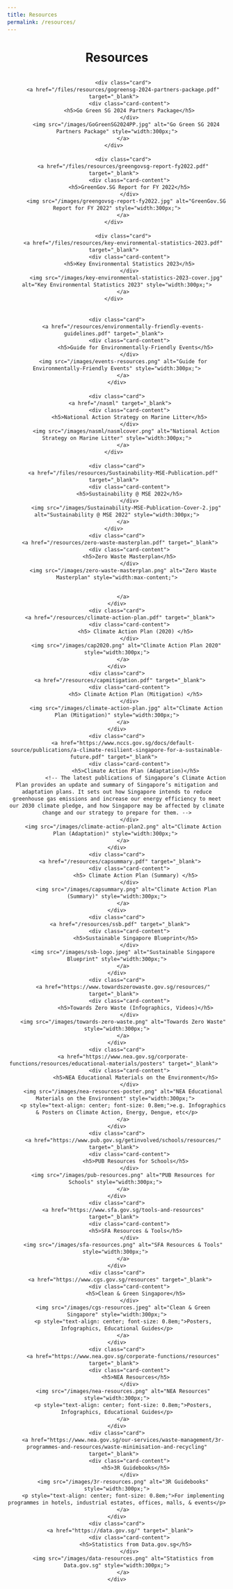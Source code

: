 ```yaml
---
title: Resources
permalink: /resources/
---
```

<style>
/*--------------------------------------------------------------
DAVID: START OF ISSUES PAGE CARDS FLEXBOX LAYOUT AND STYLES
--------------------------------------------------------------*/
/* refrain from using pure img selector as it changes the MSE logo size */

#resources-container > div > div > a > img {
    display: block;
    border: 0;
    max-width: 180px;
    max-height: auto;
    padding: 1em;
    border-radius: 15px 15px 0px 0px;
}

.card {
    flex: 1 0 500px;
    box-sizing: border-box;
    margin: 1em 0.5em;
    background: white;
    margin-bottom: 1em;
    border: 0.13em solid rgba(0,0,0,.1);
    border-radius: 15px;
    /* box-shadow: 2px 2px 6px 0px  rgba(0,0,0,0.3); */
}

.card a {
    color: inherit;
    text-decoration: none; /* no underline */
}

.card p,
.card-content h5 {
    padding: 1em;
    margin-top: 0.5em;
    margin-bottom: .5em;
    /* font-weight: bold; */
    color: inherit;
    text-decoration: none;
}

.card:hover {
    transition: all 0s ease-out;
    box-shadow: 0px 4px 8px rgba(38, 38, 38, 0.2);
    top: -4px;
    border: 2px solid #cccccc;
    background-color: white;
}

.card a:hover {
    color: black;
    text-decoration: none; /* no underline */
}

/* Flexbox stuff */

.cards {
    display: flex;
    flex-wrap: wrap;
    margin: 0 auto;
    /* padding: 0 1em; */
    text-align: center;
 }

@media screen and (min-width: 40em) {
  .card {
    max-width: calc(50% -  1em);
  }
}

@media screen and (min-width: 60em) {
  .card {
    max-width: calc(33% - 1em);
  }
}

@media screen and (min-width: 52em) {
  .img {
    max-width: 52em;
  }
}

@media screen and (max-width : 480px) {
	.card { 
    max-width: 100%; }
}

/*--------------------------------------------------------------
DAVID: END OF ISSUES PAGE CARDS FLEXBOX LAYOUT AND STYLES
--------------------------------------------------------------*/
</style>

<div id="resources-container">
<h1 style="text-align:center"><b>Resources</b></h1>
<div class="cards">

		<div class="card">
        <a href="/files/resources/gogreensg-2024-partners-package.pdf" target="_blank">  
            <div class="card-content">
            <h5>Go Green SG 2024 Partners Package</h5>
            </div>
          <img src="/images/GoGreenSG2024PP.jpg" alt="Go Green SG 2024 Partners Package" style="width:300px;">
        </a>
    </div>  
    
		<div class="card">
        <a href="/files/resources/greengovsg-report-fy2022.pdf" target="_blank">  
            <div class="card-content">
            <h5>GreenGov.SG Report for FY 2022</h5>
            </div>
          <img src="/images/greengovsg-report-fy2022.jpg" alt="GreenGov.SG Report for FY 2022" style="width:300px;">
        </a>
    </div>  
    
		<div class="card">
        <a href="/files/resources/key-environmental-statistics-2023.pdf" target="_blank">  
            <div class="card-content">
            <h5>Key Environmental Statistics 2023</h5>
            </div>
          <img src="/images/key-environmental-statistics-2023-cover.jpg" alt="Key Environmental Statistics 2023" style="width:300px;">
        </a>
    </div>  
	
	
    <div class="card">
        <a href="/resources/environmentally-friendly-events-guidelines.pdf" target="_blank">  
            <div class="card-content">
                <h5>Guide for Environmentally-Friendly Events</h5>
            </div>
        <img src="/images/events-resources.png" alt="Guide for Environmentally-Friendly Events" style="width:300px;">
        </a>
    </div>
	
	<div class="card">
        <a href="/nasml" target="_blank">  
            <div class="card-content">
            <h5>National Action Strategy on Marine Litter</h5>
            </div>
          <img src="/images/nasml/nasmlcover.png" alt="National Action Strategy on Marine Litter" style="width:300px;">
        </a>
    </div>	
	
	<div class="card">
        <a href="/files/resources/Sustainability-MSE-Publication.pdf" target="_blank">  
            <div class="card-content">
            <h5>Sustainability @ MSE 2022</h5>
            </div>
          <img src="/images/Sustainability-MSE-Publication-Cover-2.jpg" alt="Sustainability @ MSE 2022" style="width:300px;">
        </a>
    </div>  
    <div class="card">
        <a href="/resources/zero-waste-masterplan.pdf" target="_blank">  
            <div class="card-content">
            <h5>Zero Waste Masterplan</h5>
            </div>
        <img src="/images/zero-waste-masterplan.png" alt="Zero Waste Masterplan" style="width:max-content;">
<!-- <p>The Zero Waste Masterplan sets a new waste reduction target for Singapore – to reduce the waste sent to Semakau Landfill each day by 30% by 2030. This will help to extend Semakau Landfill’s lifespan beyond 2035, when it is estimated to reach capacity. Find out what other efforts we are pursuing to build climate, resource and economic resilience in Singapore!</p> -->
        </a>
    </div>
    <div class="card">
        <a href="/resources/climate-action-plan.pdf" target="_blank">  
            <div class="card-content">
                <h5> Climate Action Plan (2020) </h5>
            </div>
          <img src="/images/cap2020.png" alt="Climate Action Plan 2020" style="width:300px;">
        </a>
    </div>
    <div class="card">
        <a href="/resources/capmitigation.pdf" target="_blank">  
            <div class="card-content">
                <h5> Climate Action Plan (Mitigation) </h5>
            </div>
          <img src="/images/climate-action-plan.jpg" alt="Climate Action Plan (Mitigation)" style="width:300px;">
        </a>
    </div>
    <div class="card">
        <a href="https://www.nccs.gov.sg/docs/default-source/publications/a-climate-resilient-singapore-for-a-sustainable-future.pdf" target="_blank">  
            <div class="card-content">
                <h5>Climate Action Plan (Adaptation)</h5>
                <!-- The latest publications of Singapore’s Climate Action Plan provides an update and summary of Singapore’s mitigation and adaptation plans. It sets out how Singapore intends to reduce greenhouse gas emissions and increase our energy efficiency to meet our 2030 climate pledge, and how Singapore may be affected by climate change and our strategy to prepare for them. -->
            </div>
        <img src="/images/climate-action-plan2.png" alt="Climate Action Plan (Adaptation)" style="width:300px;"> 
        </a>
    </div>
    <div class="card">
        <a href="/resources/capsummary.pdf" target="_blank">  
            <div class="card-content">
                <h5> Climate Action Plan (Summary) </h5>
            </div>
          <img src="/images/capsummary.png" alt="Climate Action Plan (Summary)" style="width:300px;">
        </a>
    </div>
    <div class="card">
        <a href="/resources/ssb.pdf" target="_blank">  
            <div class="card-content">
                <h5>Sustainable Singapore Blueprint</h5>
            </div>
        <img src="/images/ssb-logo.jpeg" alt="Sustainable Singapore Blueprint" style="width:300px;">
        </a>
    </div>
    <div class="card">
        <a href="https://www.towardszerowaste.gov.sg/resources/" target="_blank">  
            <div class="card-content">
                <h5>Towards Zero Waste (Infographics, Videos)</h5>
            </div>
        <img src="/images/towards-zero-waste.png" alt="Towards Zero Waste" style="width:300px;">
        </a>
    </div>
    <div class="card">
        <a href="https://www.nea.gov.sg/corporate-functions/resources/educational-materials/posters" target="_blank">  
            <div class="card-content">
                <h5>NEA Educational Materials on the Environment</h5>
            </div>
        <img src="/images/nea-resources-poster.png" alt="NEA Educational Materials on the Environment" style="width:300px;"> 
        <p style="text-align: center; font-size: 0.8em;">e.g. Infographics & Posters on Climate Action, Energy, Dengue, etc</p>
        </a>
    </div>
    <div class="card">
        <a href="https://www.pub.gov.sg/getinvolved/schools/resources/" target="_blank">  
            <div class="card-content">
                <h5>PUB Resources for Schools</h5>
            </div>
        <img src="/images/pub-resources.png" alt="PUB Resources for Schools" style="width:300px;"> 
        </a>
    </div>
    <div class="card">
        <a href="https://www.sfa.gov.sg/tools-and-resources" target="_blank">  
            <div class="card-content">
                <h5>SFA Resources & Tools</h5>
            </div>
        <img src="/images/sfa-resources.png" alt="SFA Resources & Tools" style="width:300px;"> 
        </a>
    </div>
    <div class="card">
        <a href="https://www.cgs.gov.sg/resources" target="_blank">  
            <div class="card-content">
                <h5>Clean & Green Singapore</h5>
            </div>
        <img src="/images/cgs-resources.jpeg" alt="Clean & Green Singapore" style="width:300px;">
        <p style="text-align: center; font-size: 0.8em;">Posters, Infographics, Educational Guides</p>
        </a>
    </div>
    <div class="card">
        <a href="https://www.nea.gov.sg/corporate-functions/resources" target="_blank">  
            <div class="card-content">
                <h5>NEA Resources</h5>
            </div>
        <img src="/images/nea-resources.png" alt="NEA Resources" style="width:300px;">
        <p style="text-align: center; font-size: 0.8em;">Posters, Infographics, Educational Guides</p>
        </a>
    </div>
    <div class="card">
        <a href="https://www.nea.gov.sg/our-services/waste-management/3r-programmes-and-resources/waste-minimisation-and-recycling" target="_blank">  
            <div class="card-content">
                <h5>3R Guidebooks</h5>
            </div>
        <img src="/images/3r-resources.png" alt="3R Guidebooks" style="width:300px;">
        <p style="text-align: center; font-size: 0.8em;">For implementing programmes in hotels, industrial estates, offices, malls, & events</p>
        </a>
    </div>
    <div class="card">
        <a href="https://data.gov.sg/" target="_blank">  
            <div class="card-content">
                <h5>Statistics from Data.gov.sg</h5>
            </div>
        <img src="/images/data-resources.png" alt="Statistics from Data.gov.sg" style="width:300px;">
        </a>
    </div>
</div>
<!-- container end dic -->
</div>
